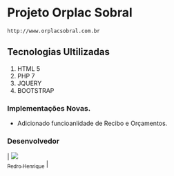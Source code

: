 # Projeto Orplac Sobral

`http://www.orplacsobral.com.br`

## Tecnologias Ultilizadas 

1. HTML 5
2. PHP 7
3. JQUERY 
4. BOOTSTRAP

### Implementações Novas. 

- Adicionado funcioanlidade de Recibo e Orçamentos.

### Desenvolvedor
| [<img src="https://avatars0.githubusercontent.com/u/32919057?s=100"><br><sub>Pedro Henrique</sub>](https://github.com/Pr3d4dor) |
